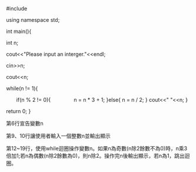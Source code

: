 #include <iostream>
        
using namespace std;

int main(){

int n;

cout<<"Please input an interger."<<endl;

cin>>n;

cout<<n;

while(n != 1){

        if(n % 2 != 0){
                n = n * 3 + 1;
        }else{
                n = n / 2;
        }
        cout<<" "<<n;
}

return 0;
}

第6行宣告變數n

第9、10行讓使用者輸入一個整數n並輸出顯示

第12~19行，使用while迴圈操作變數n。如果n為奇數(n除2餘數不為0)時，n乘3倍加1;若n為偶數(n除2餘數為0)，則n除2。操作完n後輸出顯示，若n為1，跳出迴圈。
